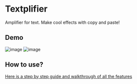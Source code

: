 # Textplifier
Amplifier for text. Make cool effects with copy and paste!

## Demo

![image](https://user-images.githubusercontent.com/50122069/113369169-9d31d700-932e-11eb-93ac-19347b8a72f2.png) ![image](https://user-images.githubusercontent.com/50122069/113369183-a58a1200-932e-11eb-8ad7-e15e85c7695f.png)

## How to use?

<a href = "https://mootbing.github.io/Textplifier/SRC/Help/Help.html">Here is a step by step guide and walkthrough of all the features</a>
